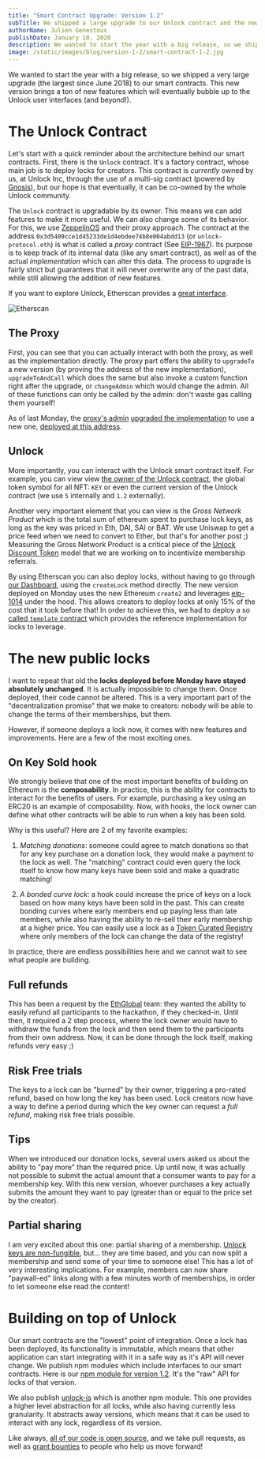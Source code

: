 ```yaml
---
title: "Smart Contract Upgrade: Version 1.2"
subTitle: We shipped a large upgrade to our Unlock contract and the new locks have new features!
authorName: Julien Genestoux
publishDate: January 10, 2020
description: We wanted to start the year with a big release, so we shipped a very large upgrade (the largest since June 2018) to our smart contracts. This new version brings a ton of new features which will eventually bubble up to the Unlock user interfaces (and beyond!).
image: /static/images/blog/version-1-2/smart-contract-1-2.jpg
---
```


We wanted to start the year with a big release, so we shipped a very large upgrade (the largest since June 2018) to our smart contracts. This new version brings a ton of new features which will eventually bubble up to the Unlock user interfaces (and beyond!).

# The Unlock Contract

Let's start with a quick reminder about the architecture behind our smart contracts. First, there is the `Unlock` contract. It's a factory contract, whose main job is to deploy locks for creators. This contract is _currently_ owned by us, at Unlock Inc, through the use of a multi-sig contract (powered by [Gnosis](https://gnosis.io/)), but our hope is that eventually, it can be co-owned by the whole Unlock community.

The `Unlock` contract is upgradable by its owner. This means we can add features to make it more useful. We can also change some of its behavior. For this, we use [ZeppelinOS](https://openzeppelin.com/sdk/) and their proxy approach. The contract at the address `0x3d5409cce1d45233de1d4ebdee74b8e004abdd13` (or `unlock-protocol.eth`) is what is called a _proxy_ contract (See [EIP-1967](https://eips.ethereum.org/EIPS/eip-1967)). Its purpose is to keep track of its internal data (like any smart contract), as well as of the actual _implementation_ which can alter this data. The process to upgrade is fairly strict but guarantees that it will never overwrite any of the past data, while still allowing the addition of new features.

If you want to explore Unlock, Etherscan provides a [great interface](https://etherscan.io/address/0x3d5409cce1d45233de1d4ebdee74b8e004abdd13#code).

![Etherscan](/static/images/blog/version-1-2/etherscan.png)

## The Proxy

First, you can see that you can actually interact with both the proxy, as well as the implementation directly. The proxy part offers the ability to `upgradeTo` a new version (by proving the address of the new implementation), `upgradeToAndCall` which does the same but also invoke a custom function right after the upgrade, or `changeAdmin` which would change the admin. All of these functions can only be called by the admin: don't waste gas calling them yourself!

As of last Monday, the [proxy's admin](https://etherscan.io/address/0x79918A4389A437906538E0bbf39918BfA4F7690e) [upgraded the implementation](https://etherscan.io/tx/0x358335670ef14c1deb72b3711eb0dd629ebb3801f1aa2b64a4feb04df00dc139) to use a new one, [deployed at this address](https://etherscan.io/address/0xe36793f0b4db71ff0a5216412f80ba89b2927445).

## Unlock

More importantly, you can interact with the Unlock smart contract itself. For example, you can view view [the owner of the Unlock contract](https://etherscan.io/address/0xa39b44c4affbb56b76a1bf1d19eb93a5dfc2eba9), the global token symbol for all NFT: `KEY` or even the current version of the Unlock contract (we use `5` internally and `1.2` externally).

Another very important element that you can view is the _Gross Network Product_ which is the total sum of ethereum spent to purchase lock keys, as long as the key was priced in Eth, DAI, SAI or BAT. We use Uniswap to get a price feed when we need to convert to Ether, but that's for another post ;) Measuring the Gross Network Product is a critical piece of the [Unlock Discount Token](https://github.com/unlock-protocol/unlock/wiki/The-Unlock-Discount-Tokens) model that we are working on to incentivize membership referrals.

By using Etherscan you can also deploy locks, without having to go through [our Dashboard](https://app.unlock-protocol.com/dashboard/), using the `createLock` method directly. The new version deployed on Monday uses the new Ethereum `create2` and leverages [eip-1014](https://eips.ethereum.org/EIPS/eip-1014) under the hood. This allows creators to deploy locks at only 15% of the cost that it took before that! In order to achieve this, we had to deploy a so [called `template` contract](https://etherscan.io/address/0x2d5487420fbeb5ba74eadf51084d4f71e1733983) which provides the reference implementation for locks to leverage.


# The new public locks

I want to repeat that old the **locks deployed before Monday have stayed absolutely unchanged**. It is actually impossible to change them. Once deployed, their code cannot be altered. This is a very important part of the "decentralization promise" that we make to creators: nobody will be able to change the terms of their memberships, but them.

However, if someone deploys a lock now, it comes with new features and improvements. Here are a few of the most exciting ones.

## On Key Sold hook

We strongly believe that one of the most important benefits of building on Ethereum is the **composability**. In practice, this is the ability for contracts to interact for the benefits of users. For example, purchasing a key using an ERC20 is an example of composability. Now, with hooks, the lock owner can define what other contracts will be able to run when a key has been sold.

Why is this useful? Here are 2 of my favorite examples:

1. _Matching donations_: someone could agree to match donations so that for any key purchase on a donation lock, they would make a payment to the lock as well. The "matching" contract could even query the lock itself to know how many keys have been sold and make a quadratic matching!

2. _A bonded curve lock_: a hook could increase the price of keys on a lock based on how many keys have been sold in the past. This can create bonding curves where early members end up paying less than late members, while also having the ability to re-sell their early membership at a higher price. You can easily use a lock as a [Token Curated Registry](https://medium.com/@ilovebagels/token-curated-registries-1-0-61a232f8dac7) where only members of the lock can change the data of the registry!

In practice, there are endless possibilities here and we cannot wait to see what people are building.

## Full refunds

This has been a request by the [EthGlobal](https://unlock-protocol.com/blog/ethwaterloo-tickets/) team: they wanted the ability to easily refund all participants to the hackathon, if they checked-in. Until then, it required a 2 step process, where the lock owner would have to withdraw the funds from the lock and then send them to the participants from their own address. Now, it can be done through the lock itself, making refunds very easy ;)

## Risk Free trials

The keys to a lock can be "burned" by their owner, triggering a pro-rated refund, based on how long the key has been used. Lock creators now have a way to define a period during which the key owner can request a _full refund_, making risk free trials possible.

## Tips

When we introduced our donation locks, several users asked us about the ability to "pay more" than the required price. Up until now, it was actually not possible to submit the actual amount that a consumer wants to pay for a membership key. With this new version, whoever purchases a key actually submits the amount they want to pay (greater than or equal to the price set by the creator).

## Partial sharing

I am very excited about this one: partial sharing of a membership. [Unlock keys are non-fungible](/blog/non-fungible-tokens-betaworks/), but... they are time based, and you can now split a membership and send some of your time to someone else! This has a lot of very interesting implications. For example, members can now share "paywall-ed" links along with a few minutes worth of memberships, in order to let someone else read the content!

# Building on top of Unlock

Our smart contracts are the "lowest" point of integration. Once a lock has been deployed, its functionality is immutable, which means that other application can start integrating with it in a safe way as it's API will never change. We publish npm modules which include interfaces to our smart contracts. Here is our [npm module for version 1.2](https://www.npmjs.com/package/unlock-abi-1-2). It's the "raw" API for locks of that version.

We also publish [unlock-js](https://www.npmjs.com/package/@unlock-protocol/unlock-js) which is another npm module. This one provides a higher level abstraction for all locks, while also having currently less granularity. It abstracts away versions, which means that it can be used to interact with any lock, regardless of its version.

Like always, [all of our code is open source](https://github.com/unlock-protocol/unlock/), and we take pull requests, as well as [grant bounties](https://github.com/unlock-protocol/unlock/issues?q=is%3Aissue+is%3Aopen+label%3A%F0%9F%92%B0gitcoin) to people who help us move forward!










